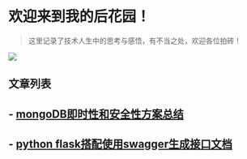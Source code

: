 # 欢迎来到我的后花园！

> 这里记录了技术人生中的思考与感悟，有不当之处，欢迎各位拍砖！

![](https://cdn.jsdelivr.net/gh/Fairy1018/GHimage/think.jpeg)

## 文章列表
## - [mongoDB即时性和安全性方案总结](https://fairy1018.github.io/zhangfan-garden/blog/mongo)

## - [python flask搭配使用swagger生成接口文档](https://fairy1018.github.io/zhangfan-garden/blog/swagger)



